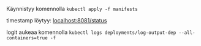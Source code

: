 Käynnistyy komennolla `kubectl apply -f manifests`

timestamp löytyy: [localhost:8081/status](http://localhost:8081/status)

logit aukeaa komennolla `kubectl logs deployments/log-output-dep --all-containers=true -f`

